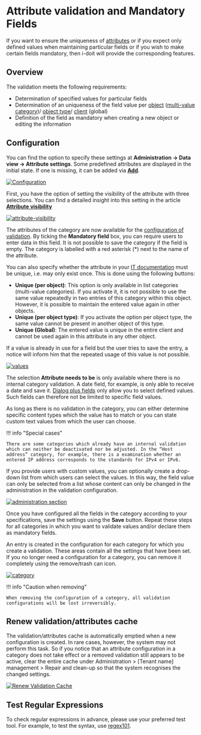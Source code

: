 # Attribute validation and Mandatory Fields

If you want to ensure the uniqueness of [attributes](../glossary.md) or if you expect only defined values when maintaining particular fields or if you wish to make certain fields mandatory, then i-doit will provide the corresponding features.

## Overview

The validation meets the following requirements:

*   Determination of specified values for particular fields
*   Determination of an uniqueness of the field value per [object](../glossary.md) ([multi-value category](../basics/structure-of-the-it-documentation.md))/ [object type](../basics/structure-of-the-it-documentation.md)/ [client](../glossary.md) (global)
*   Definition of the field as mandatory when creating a new object or editing the information

## Configuration

You can find the option to specify these settings at **Administration → Data view → Attribute settings**. Some predefined attributes are displayed in the initial state. If one is missing, it can be added via [**Add**](../system-administration/administration/data-view/attribute-settings.md).

[![Configuration](../assets/images/en/efficient-documentation/attribute-validation-and-mandatory-fields/vup-1.png)](../assets/images/en/efficient-documentation/attribute-validation-and-mandatory-fields/vup-1.png)

First, you have the option of setting the visibility of the attribute with three selections. You can find a detailed insight into this setting in the article [**Attribute visibility**](../system-administration/administration/data-view/attribute-settings.md#attribute-visibility)

[![attribute-visibility](../assets/images/en/efficient-documentation/attribute-validation-and-mandatory-fields/vup-1.1.png)](../assets/images/en/efficient-documentation/attribute-validation-and-mandatory-fields/vup-1.1.png)

The attributes of the category are now available for the [configuration of validation](../system-administration/administration/data-view/attribute-settings.md#usage). By ticking the **Mandatory field** box, you can require users to enter data in this field. It is not possible to save the category if the field is empty. The category is labelled with a red asterisk (\*) next to the name of the attribute.

You can also specify whether the attribute in your [IT documentation](../basics/structure-of-the-it-documentation.md) must be unique, i.e. may only exist once. This is done using the following buttons:

*   **Unique (per object)**: This option is only available in list categories (multi-value categories). If you activate it, it is not possible to use the same value repeatedly in two entries of this category within this object. However, it is possible to maintain the entered value again in other objects.
*   **Unique (per object type)**: If you activate the option per object type, the same value cannot be present in another object of this type.
*   **Unique (Global)**: The entered value is unique in the entire client and cannot be used again in this attribute in any other object.

If a value is already in use for a field but the user tries to save the entry, a notice will inform him that the repeated usage of this value is not possible.

[![values](../assets/images/en/efficient-documentation/attribute-validation-and-mandatory-fields/vup-2.png)](../assets/images/en/efficient-documentation/attribute-validation-and-mandatory-fields/vup-2.png)

The selection **Attribute needs to be** is only available where there is no internal category validation. A date field, for example, is only able to receive a date and save it. [Dialog plus fields](../basics/attribute-fields.md#dialog-plus-field-extended-drop-down) only allow you to select defined values. Such fields can therefore not be limited to specific field values.

As long as there is no validation in the category, you can either determine specific content types which the value has to match or you can state custom text values from which the user can choose.

!!! info "Special cases"

    There are some categories which already have an internal validation which can neither be deactivated nor be adjusted. In the “Host address” category, for example, there is a examination whether an entered IP address corresponds to the standards for IPv4 or IPv6.

If you provide users with custom values, you can optionally create a drop-down list from which users can select the values. In this way, the field value can only be selected from a list whose content can only be changed in the administration in the validation configuration.

[![administration section](../assets/images/en/efficient-documentation/attribute-validation-and-mandatory-fields/vup-3.png)](../assets/images/en/efficient-documentation/attribute-validation-and-mandatory-fields/vup-3.png)

Once you have configured all the fields in the category according to your specifications, save the settings using the **Save** button. Repeat these steps for all categories in which you want to validate values and/or declare them as mandatory fields.

An entry is created in the configuration for each category for which you create a validation. These areas contain all the settings that have been set. If you no longer need a configuration for a category, you can remove it completely using the remove/trash can icon.

[![category](../assets/images/en/efficient-documentation/attribute-validation-and-mandatory-fields/vup-4.png)](../assets/images/en/efficient-documentation/attribute-validation-and-mandatory-fields/vup-4.png)

!!! info "Caution when removing"

    When removing the configuration of a category, all validation configurations will be lost irreversibly.

## Renew validation/attributes cache

The validation/attributes cache is automatically emptied when a new configuration is created. In rare cases, however, the system may not perform this task. So if you notice that an attribute configuration in a category does not take effect or a removed validation still appears to be active, clear the entire cache under Administration > [Tenant name] management > Repair and clean-up so that the system recognises the changed settings.

[![Renew Validation Cache](../assets/images/en/efficient-documentation/attribute-validation-and-mandatory-fields/vup-5.png)](../assets/images/en/efficient-documentation/attribute-validation-and-mandatory-fields/vup-5.png)

## Test Regular Expressions

To check regular expressions in advance, please use your preferred test tool. For example, to test the syntax, use [regex101](https://regex101.com/).
